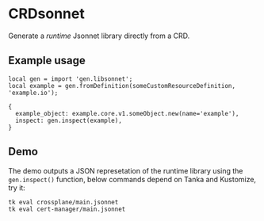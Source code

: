 # CRDsonnet

Generate a *runtime* Jsonnet library directly from a CRD.

## Example usage

```jsonnet
local gen = import 'gen.libsonnet';
local example = gen.fromDefinition(someCustomResourceDefinition, 'example.io');

{
  example_object: example.core.v1.someObject.new(name='example'),
  inspect: gen.inspect(example),
}
```

## Demo

The demo outputs a JSON represetation of the runtime library using the `gen.inspect()`
function, below commands depend on Tanka and Kustomize, try it:

```
tk eval crossplane/main.jsonnet
tk eval cert-manager/main.jsonnet
```
